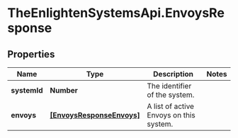 # TheEnlightenSystemsApi.EnvoysResponse

## Properties

Name | Type | Description | Notes
------------ | ------------- | ------------- | -------------
**systemId** | **Number** | The identifier of the system. | 
**envoys** | [**[EnvoysResponseEnvoys]**](EnvoysResponseEnvoys.md) | A list of active Envoys on this system. | 


